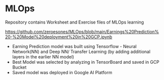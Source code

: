 # MLOps
Repository contains Worksheet and Exercise files of MLOps learning

https://github.com/zeroesones/MLOps/blob/main/Earnings%20Prediction%20-%20Model%20deployment%20in%20GCP.ipynb

- Earning Prediction model was built using Tensorflow - Neural Network(NN) and Deep NN/ Transfer Learning (by adding additional layers in the earlier NN model)
- Best Model was selected by analyzing in TensorBoard and saved in GCP Bucket
- Saved model was deployed in Google AI Platform


